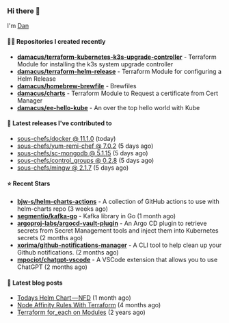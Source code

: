 

### Hi there 👋

I'm [Dan](https://medium.com/@dan.m.webb)

#### 👨‍💻 Repositories I created recently
- **[damacus/terraform-kubernetes-k3s-upgrade-controller](https://github.com/damacus/terraform-kubernetes-k3s-upgrade-controller)** - Terraform Module for installing the k3s system upgrade controller
- **[damacus/terraform-helm-release](https://github.com/damacus/terraform-helm-release)** - Terraform Module for configuring a Helm Release
- **[damacus/homebrew-brewfile](https://github.com/damacus/homebrew-brewfile)** - Brewfiles
- **[damacus/charts](https://github.com/damacus/charts)** - Terraform Module to Request a certificate from Cert Manager
- **[damacus/ee-hello-kube](https://github.com/damacus/ee-hello-kube)** - An over the top hello world with Kube

#### 🚀 Latest releases I've contributed to


- [sous-chefs/docker @ 11.1.0](https://github.com/sous-chefs/docker/releases/tag/11.1.0) (today)
- [sous-chefs/yum-remi-chef @ 7.0.2](https://github.com/sous-chefs/yum-remi-chef/releases/tag/7.0.2) (5 days ago)
- [sous-chefs/sc-mongodb @ 5.1.15](https://github.com/sous-chefs/sc-mongodb/releases/tag/5.1.15) (5 days ago)
- [sous-chefs/control_groups @ 0.2.8](https://github.com/sous-chefs/control_groups/releases/tag/0.2.8) (5 days ago)
- [sous-chefs/mingw @ 2.1.7](https://github.com/sous-chefs/mingw/releases/tag/2.1.7) (5 days ago)

#### ⭐ Recent Stars


- **[bjw-s/helm-charts-actions](https://github.com/bjw-s/helm-charts-actions)** - A collection of GitHub actions to use with helm-charts repo (3 weeks ago)
- **[segmentio/kafka-go](https://github.com/segmentio/kafka-go)** - Kafka library in Go (1 month ago)
- **[argoproj-labs/argocd-vault-plugin](https://github.com/argoproj-labs/argocd-vault-plugin)** - An Argo CD plugin to retrieve secrets from Secret Management tools and inject them into Kubernetes secrets (2 months ago)
- **[xorima/github-notifications-manager](https://github.com/xorima/github-notifications-manager)** - A CLI tool to help clean up your Github notifications. (2 months ago)
- **[mpociot/chatgpt-vscode](https://github.com/mpociot/chatgpt-vscode)** - A VSCode extension that allows you to use ChatGPT (2 months ago)

#### 📄 Latest blog posts
- [Todays Helm Chart — NFD](https://medium.com/@dan.m.webb/todays-helm-chart-nfd-efe64f156edd?source=rss-bbba9c670f6e------2) (1 month ago)
- [Node Affinity Rules With Terraform](https://awstip.com/node-affinity-rules-with-terraform-a0766e0bb1da?source=rss-bbba9c670f6e------2) (4 months ago)
- [Terraform for_each on Modules](https://medium.com/@dan.m.webb/terraform-for-each-on-modules-bcf17c97e9ff?source=rss-bbba9c670f6e------2) (2 years ago)
